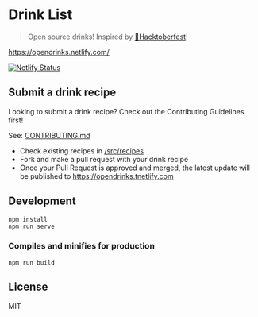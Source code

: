 # Drink List
> Open source drinks! Inspired by [🎃Hacktoberfest](https://hacktoberfest.digitalocean.com/)!

https://opendrinks.netlify.com/

[![Netlify Status](https://api.netlify.com/api/v1/badges/942bef4f-2873-4e49-91c6-c92373a4473e/deploy-status)](https://opendrinks.netlify.com)

## Submit a drink recipe
Looking to submit a drink recipe? Check out the Contributing Guidelines first!

See: [CONTRIBUTING.md](CONTRIBUTING.md)

* Check existing recipes in [/src/recipes](/src/recipes)
* Fork and make a pull request with your drink recipe
* Once your Pull Request is approved and merged, the latest update will be published to https://opendrinks.tnetlify.com

## Development
```
npm install
npm run serve
```

### Compiles and minifies for production
```
npm run build
```

## License
MIT